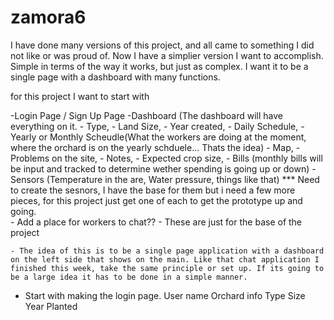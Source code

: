 # zamora6



I have done many versions of this project, and all came to something I did not like or was proud of. Now I have a simplier version I want to accomplish. Simple in terms of the way it works, but just as complex. I want it to be a single page with a dashboard with many functions.

for this project I want to start with

-Login Page / Sign Up Page
-Dashboard
 (The dashboard will have everything on it.
    - Type,
    - Land Size,
    - Year created,
    - Daily Schedule,
    -  Yearly or Monthly Scheudle(What the workers are doing at the moment, where the orchard is on the yearly schduele... Thats the idea)
    -  Map,
    -  Problems on the site,
    -  Notes,
    -  Expected crop size,
    - Bills (monthly bills will be input and tracked to determine wether spending is going up or down)
    -  Sensors (Temperature in the are, Water pressure, things like that)
      *** Need to create the sesnors, I have the base for them but i need a few more pieces, for this project just get one of each to get the prototype up and going.   
     - Add a place for workers to chat??
     - These are just for the base of the project


    - The idea of this is to be a single page application with a dashboard on the left side that shows on the main. Like that chat application I finished this week, take the same principle or set up. If its going to be a large idea it has to be done in a simple manner.





- Start with making the login page.
User name
Orchard info
Type
Size
Year Planted
